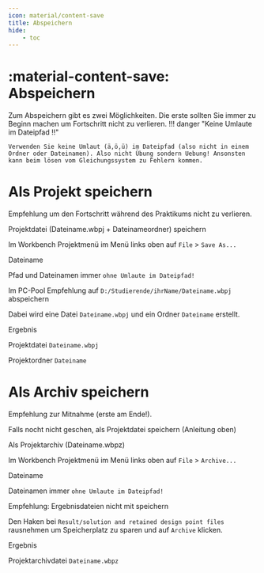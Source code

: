 ```yaml
---
icon: material/content-save
title: Abspeichern
hide:
    - toc
---
```


# :material-content-save: Abspeichern


Zum Abspeichern gibt es zwei Möglichkeiten. Die erste sollten Sie immer zu Beginn machen um Fortschritt nicht zu verlieren.
!!! danger "Keine Umlaute im Dateipfad !!"

    Verwenden Sie keine Umlaut (ä,ö,ü) im Dateipfad (also nicht in einem Ordner oder Dateinamen). Also nicht Übung sondern Uebung! Ansonsten kann beim lösen vom Gleichungssystem zu Fehlern kommen.

# Als Projekt speichern

Empfehlung um den Fortschritt während des Praktikums nicht zu verlieren.

<div class="steps" markdown="1">

  <div class="step">
    <p class="step-title" role="heading" aria-level="2">Projektdatei (Dateiname.wbpj + Dateinameordner) speichern</p>
    <p>Im Workbench Projektmenü im Menü links oben auf <code>File</code> > <code>Save As...</code></p> 
  </div>

  <div class="step">
    <p class="step-title" role="heading" aria-level="2">Dateiname</p>
    <p>Pfad und Dateinamen immer <code>ohne Umlaute im Dateipfad!</code></p>
    <p>Im PC-Pool Empfehlung auf <code>D:/Studierende/ihrName/Dateiname.wbpj</code> abspeichern </code></p>
    <p>Dabei wird eine Datei <code>Dateiname.wbpj</code> und ein Ordner <code>Dateiname</code> erstellt.</p>
  </div>

  <div class="step">
    <p class="step-title" role="heading" aria-level="2">Ergebnis</p>
    <p>Projektdatei <code>Dateiname.wbpj</code></p>
    <p>Projektordner <code>Dateiname</code></p>
  </div>

</div>

# Als Archiv speichern

Empfehlung zur Mitnahme (erste am Ende!).

<div class="steps" markdown="1">

  <div class="step">
    <p class="step-title" role="heading" aria-level="2">Falls nocht nicht geschen, als Projektdatei speichern (Anleitung oben)</p>
  </div>

  <div class="step">
    <p class="step-title" role="heading" aria-level="2">Als Projektarchiv (Dateiname.wbpz)</p>
    <p>Im Workbench Projektmenü im Menü links oben auf <code>File</code> > <code>Archive...</code></p> 
  </div>
  
 <div class="step">
    <p class="step-title" role="heading" aria-level="2">Dateiname</p>
    <p>Dateinamen immer <code>ohne Umlaute im Dateipfad!</code></p>
  </div>

  <div class="step">
    <p class="step-title" role="heading" aria-level="2">Empfehlung: Ergebnisdateien nicht mit speichern</p>
    <p>Den Haken bei <code>Result/solution and retained design point files</code> rausnehmen um Speicherplatz zu sparen und auf <code>Archive</code> klicken.
  </div>

  <div class="step">
    <p class="step-title" role="heading" aria-level="2">Ergebnis</p>
    <p>Projektarchivdatei <code>Dateiname.wbpz</code></p>
  </div>


</div>